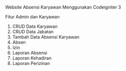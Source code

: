 Website Absensi Karyawan Menggunakan Codeigniter 3

Fitur Admin dan Karyawan
1. CRUD Data Karyawan
2. CRUD Data Jabatan
3. Tambah Data Absensi Karyawan
4. Absen
5. Izin
6. Laporan Absensi
7. Laporan Kehadiran
8. Laporan Perizinan
